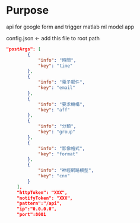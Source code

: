 # Purpose

api for google form and trigger matlab ml model app

config.json <- add this file to root path

```json
"postArgs": [
        {
            "info": "時間",
            "key": "time"
        },
        {
            "info": "電子郵件",
            "key": "email"
        },
        {
            "info": "要求機構",
            "key": "aff"
        },
        {
            "info": "分類",
            "key": "group"
        },
        {
            "info": "影像格式",
            "key": "format"
        },
        {
            "info": "神經網路模型",
            "key": "cnn"
        }
    ],
    "httpToken": "XXX",
    "notifyToken": "XXX",    
    "pattern":"/api",
    "ip":"0.0.0.0",
    "port":8001
```
